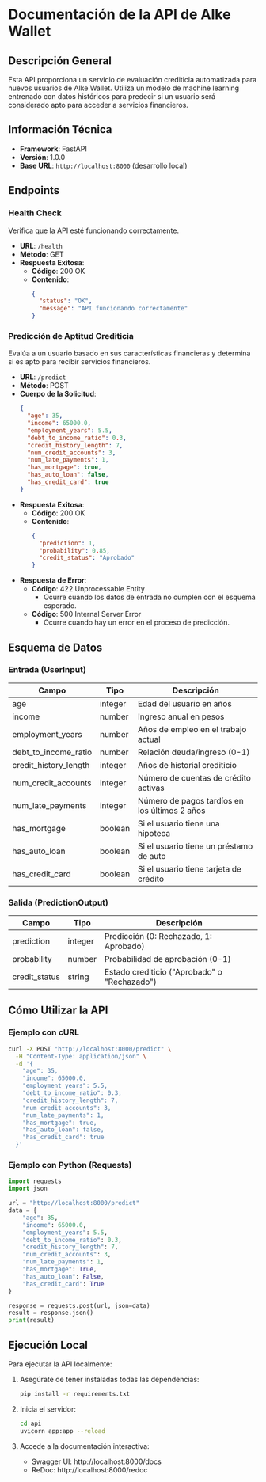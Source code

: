 # Documentación de la API de Alke Wallet

## Descripción General

Esta API proporciona un servicio de evaluación crediticia automatizada para nuevos usuarios de Alke Wallet. Utiliza un modelo de machine learning entrenado con datos históricos para predecir si un usuario será considerado apto para acceder a servicios financieros.

## Información Técnica

- **Framework**: FastAPI
- **Versión**: 1.0.0
- **Base URL**: `http://localhost:8000` (desarrollo local)

## Endpoints

### Health Check

Verifica que la API esté funcionando correctamente.

- **URL**: `/health`
- **Método**: GET
- **Respuesta Exitosa**:
  - **Código**: 200 OK
  - **Contenido**:
    ```json
    {
      "status": "OK",
      "message": "API funcionando correctamente"
    }
    ```

### Predicción de Aptitud Crediticia

Evalúa a un usuario basado en sus características financieras y determina si es apto para recibir servicios financieros.

- **URL**: `/predict`
- **Método**: POST
- **Cuerpo de la Solicitud**:
  ```json
  {
    "age": 35,
    "income": 65000.0,
    "employment_years": 5.5,
    "debt_to_income_ratio": 0.3,
    "credit_history_length": 7,
    "num_credit_accounts": 3,
    "num_late_payments": 1,
    "has_mortgage": true,
    "has_auto_loan": false,
    "has_credit_card": true
  }
  ```
- **Respuesta Exitosa**:
  - **Código**: 200 OK
  - **Contenido**:
    ```json
    {
      "prediction": 1,
      "probability": 0.85,
      "credit_status": "Aprobado"
    }
    ```
- **Respuesta de Error**:
  - **Código**: 422 Unprocessable Entity
    - Ocurre cuando los datos de entrada no cumplen con el esquema esperado.
  - **Código**: 500 Internal Server Error
    - Ocurre cuando hay un error en el proceso de predicción.

## Esquema de Datos

### Entrada (UserInput)

| Campo | Tipo | Descripción |
|-------|------|-------------|
| age | integer | Edad del usuario en años |
| income | number | Ingreso anual en pesos |
| employment_years | number | Años de empleo en el trabajo actual |
| debt_to_income_ratio | number | Relación deuda/ingreso (0-1) |
| credit_history_length | integer | Años de historial crediticio |
| num_credit_accounts | integer | Número de cuentas de crédito activas |
| num_late_payments | integer | Número de pagos tardíos en los últimos 2 años |
| has_mortgage | boolean | Si el usuario tiene una hipoteca |
| has_auto_loan | boolean | Si el usuario tiene un préstamo de auto |
| has_credit_card | boolean | Si el usuario tiene tarjeta de crédito |

### Salida (PredictionOutput)

| Campo | Tipo | Descripción |
|-------|------|-------------|
| prediction | integer | Predicción (0: Rechazado, 1: Aprobado) |
| probability | number | Probabilidad de aprobación (0-1) |
| credit_status | string | Estado crediticio ("Aprobado" o "Rechazado") |

## Cómo Utilizar la API

### Ejemplo con cURL

```bash
curl -X POST "http://localhost:8000/predict" \
  -H "Content-Type: application/json" \
  -d '{
    "age": 35,
    "income": 65000.0,
    "employment_years": 5.5,
    "debt_to_income_ratio": 0.3,
    "credit_history_length": 7,
    "num_credit_accounts": 3,
    "num_late_payments": 1,
    "has_mortgage": true,
    "has_auto_loan": false,
    "has_credit_card": true
  }'
```

### Ejemplo con Python (Requests)

```python
import requests
import json

url = "http://localhost:8000/predict"
data = {
    "age": 35,
    "income": 65000.0,
    "employment_years": 5.5,
    "debt_to_income_ratio": 0.3,
    "credit_history_length": 7,
    "num_credit_accounts": 3,
    "num_late_payments": 1,
    "has_mortgage": True,
    "has_auto_loan": False,
    "has_credit_card": True
}

response = requests.post(url, json=data)
result = response.json()
print(result)
```

## Ejecución Local

Para ejecutar la API localmente:

1. Asegúrate de tener instaladas todas las dependencias:
   ```bash
   pip install -r requirements.txt
   ```

2. Inicia el servidor:
   ```bash
   cd api
   uvicorn app:app --reload
   ```

3. Accede a la documentación interactiva:
   - Swagger UI: http://localhost:8000/docs
   - ReDoc: http://localhost:8000/redoc
